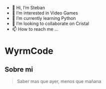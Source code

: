 - 👋 Hi, I’m Steban
- 👀 I’m interested in Video Games
- 🌱 I’m currently learning Python
- 💞️ I’m looking to collaborate on Cristal
- 📫 How to reach me ...

<!---
ecardenasm/ecardenasm is a ✨ special ✨ repository because its `README.md` (this file) appears on your GitHub profile.
You can click the Preview link to take a look at your changes.
--->

# WyrmCode

## Sobre mi
> Saber mas que ayer, menos que mañana
